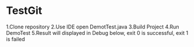 # TestGit
1.Clone repository
2.Use IDE open DemotTest.java
3.Build Project
4.Run DemoTest
5.Result will displayed in Debug below, exit 0 is successful, exit 1 is failed